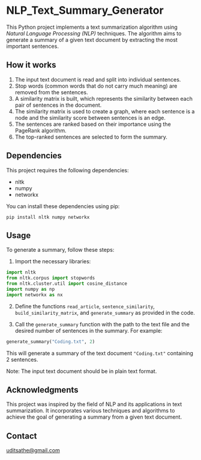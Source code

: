 # NLP_Text_Summary_Generator
This Python project implements a text summarization algorithm using _Natural Language Processing (NLP)_ techniques. The algorithm aims to generate a summary of a given text document by extracting the most important sentences.

## How it works
1. The input text document is read and split into individual sentences.
2. Stop words (common words that do not carry much meaning) are removed from the sentences.
3. A similarity matrix is built, which represents the similarity between each pair of sentences in the document.
4. The similarity matrix is used to create a graph, where each sentence is a node and the similarity score between sentences is an edge.
5. The sentences are ranked based on their importance using the PageRank algorithm.
6. The top-ranked sentences are selected to form the summary.
## Dependencies
This project requires the following dependencies:

* nltk
* numpy
* networkx
  
You can install these dependencies using pip:
```
pip install nltk numpy networkx
```
## Usage
To generate a summary, follow these steps:

1. Import the necessary libraries:
```python
import nltk
from nltk.corpus import stopwords
from nltk.cluster.util import cosine_distance
import numpy as np
import networkx as nx
```
2. Define the functions `read_article`, `sentence_similarity`, `build_similarity_matrix`, and `generate_summary` as provided in the code.

3. Call the `generate_summary` function with the path to the text file and the desired number of sentences in the summary. For example:
```python
generate_summary("Coding.txt", 2)
```
This will generate a summary of the text document `"Coding.txt"` containing 2 sentences.

Note: The input text document should be in plain text format.

## Acknowledgments
This project was inspired by the field of NLP and its applications in text summarization. It incorporates various techniques and algorithms to achieve the goal of generating a summary from a given text document.

## Contact
uditsathe@gmail.com 
